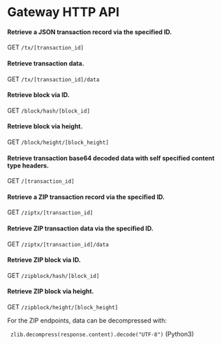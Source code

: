 # Gateway HTTP API
#### Retrieve a JSON transaction record via the specified ID.
   GET ```/tx/[transaction_id]```
   
#### Retrieve transaction data.
   GET ```/tx/[transaction_id]/data```
   
#### Retrieve block via ID.
   GET ```/block/hash/[block_id]```
   
#### Retrieve block via height.
   GET ```/block/height/[block_height]```
   
#### Retrieve transaction base64 decoded data with self specified content type headers.
   GET ```/[transaction_id]```
   
#### Retrieve a ZIP transaction record via the specified ID. 
   GET ```/ziptx/[transaction_id]```
   
#### Retrieve ZIP transaction data via the specified ID.
   GET ```/ziptx/[transaction_id]/data```
   
#### Retrieve ZIP block via ID.
   GET ```/zipblock/hash/[block_id]```

#### Retrieve ZIP block via height.
   GET ```/zipblock/height/[block_height]```
   
For the ZIP endpoints, data can be decompressed with:

``` zlib.decompress(response.content).decode("UTF-8")``` (Python3)
